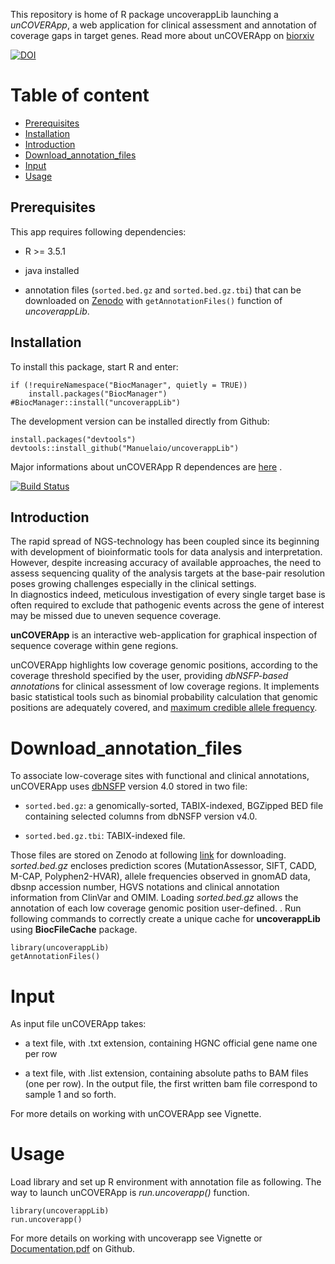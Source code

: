 

This repository is home of R package uncoverappLib launching a *unCOVERApp*, 
a web application for clinical assessment and annotation of coverage gaps in
target genes. Read more about unCOVERApp on [biorxiv](https://www.biorxiv.org/content/10.1101/2020.02.10.939769v1)

[![DOI](https://zenodo.org/badge/254597958.svg)](https://zenodo.org/badge/latestdoi/254597958)



# Table of content

* [Prerequisites](#Prerequisites)
* [Installation](#Installation)
* [Introduction](#Introduction)
* [Download_annotation_files](#Download_annotation_files)
* [Input](#Input)
* [Usage](#Usage)


## Prerequisites


This app requires following dependencies:


- R >= 3.5.1 

- java installed 

- annotation files (`sorted.bed.gz` and `sorted.bed.gz.tbi`) that can be 
downloaded on [Zenodo](https://zenodo.org/record/3747448#.XpBmnVMzbOR) with 
`getAnnotationFiles()` function of *uncoverappLib*. 

## Installation

To install this package, start R and enter: 

``` {r}
if (!requireNamespace("BiocManager", quietly = TRUE))
    install.packages("BiocManager")
#BiocManager::install("uncoverappLib")     

``` 


The development version can be installed directly from Github:

``` {r}
install.packages("devtools")
devtools::install_github("Manuelaio/uncoverappLib")

``` 



Major informations about unCOVERApp R dependences are 
[here](https://github.com/Manuelaio/test_dependence) .

[![Build Status](https://travis-ci.com/Manuelaio/test_dependence.svg?branch=master)](https://travis-ci.com/Manuelaio/test_dependence)


## Introduction


The rapid spread of NGS-technology has been coupled since its beginning with 
development of bioinformatic tools for data analysis and interpretation. 
However, despite increasing accuracy of available approaches, the need to 
assess sequencing quality of the analysis targets at the base-pair resolution 
poses growing challenges especially in the clinical settings.  
In diagnostics indeed, meticulous investigation of every single target base is 
often required to exclude that pathogenic events across the gene of interest 
may be missed due to uneven sequence coverage.


**unCOVERApp** is an interactive web-application 
for graphical inspection of sequence coverage within gene regions.


unCOVERApp highlights low coverage genomic positions, according to the coverage
threshold specified by the user, providing *dbNSFP-based annotation*s for 
clinical assessment of low coverage regions. 
It implements basic statistical tools such as binomial probability calculation 
that genomic positions are adequately 
covered, and 
[maximum credible allele frequency](http://cardiodb.org/allelefrequencyapp/). 


# Download_annotation_files

To associate low-coverage sites with functional and clinical annotations, 
unCOVERApp uses [dbNSFP](https://sites.google.com/site/jpopgen/dbNSFP) 
version 4.0 stored in two file:


* `sorted.bed.gz`: a genomically-sorted, TABIX-indexed, BGZipped BED file 
containing selected columns from dbNSFP version  v4.0. 


* `sorted.bed.gz.tbi`: TABIX-indexed file.

Those files are stored on Zenodo at following
[link](https://zenodo.org/record/3747448#.XpBmnVMzbOR) for downloading. 
*sorted.bed.gz* encloses prediction scores (MutationAssessor, SIFT, CADD, 
M-CAP, Polyphen2-HVAR), allele frequencies observed in 
gnomAD data, dbsnp accession number, HGVS notations and clinical annotation 
information from ClinVar and OMIM. Loading *sorted.bed.gz* allows the annotation 
of each low coverage genomic position user-defined. . 
Run following commands to correctly create a unique cache for **uncoverappLib** 
using **BiocFileCache** package.


``` {r}
library(uncoverappLib)
getAnnotationFiles()

```



# Input

As input file unCOVERApp takes:

- a text file, with .txt extension, containing HGNC official gene name one per 
row

- a text file, with .list extension, containing absolute paths to BAM files
(one per row). In the output file, the first written bam file correspond to
sample 1 and so forth. 


For more details on working with unCOVERApp see Vignette.


# Usage

Load library and set up R environment with annotation file as following. 
The way to launch unCOVERApp is *run.uncoverapp()* function. 

``` {r}
library(uncoverappLib)
run.uncoverapp()

``` 

For more details on working with uncoverapp see Vignette or [Documentation.pdf](https://github.com/Manuelaio/unCOVERApp/blob/master/Documentation.pdf) on Github. 


